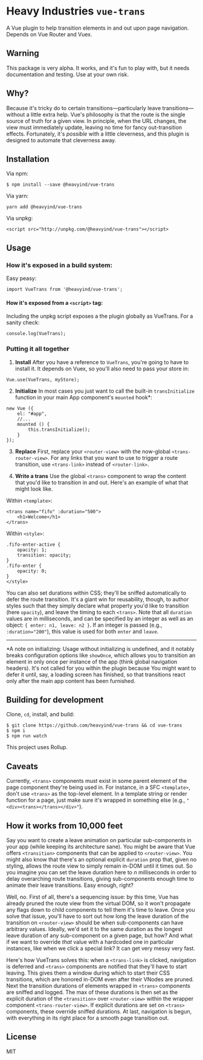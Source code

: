 # Heavy Industries `vue-trans`

A Vue plugin to help transition elements in and out upon page navigation. Depends on Vue Router and Vuex.

## Warning

This package is very alpha. It works, and it's fun to play with, but it needs documentation and testing. Use at your own risk.

## Why?

Because it's tricky do to certain transitions—particularly leave transitions—without a little extra help. Vue's philosophy is that the route is the single source of truth for a given view. In principle, when the URL changes, the view must immediately update, leaving no time for fancy out-transition effects. Fortunately, it's *possible* with a little cleverness, and this plugin is designed to automate that cleverness away.

## Installation

Via npm:

```
$ npm install --save @heavyind/vue-trans
```

Via yarn:

```
yarn add @heavyind/vue-trans
```

Via unpkg:

```
<script src="http://unpkg.com/@heavyind/vue-trans"></script>
```

## Usage

### How it's exposed in a build system:

Easy peasy:

```
import VueTrans from '@heavyind/vue-trans';
````

#### How it's exposed from a `<script>` tag:

Including the unpkg script exposes a the plugin globally as VueTrans. For a sanity check:

```
console.log(VueTrans);
```

### Putting it all together

1. **Install** After you have a reference to `VueTrans`, you're going to have to install it. It depends on Vuex, so you'll also need to pass your store in:

```
Vue.use(VueTrans, myStore);
```

2. **Initialize** In most cases you just want to call the built-in `transInitialize` function in your main App component's `mounted` hook*:
```
new Vue ({
    el: "#app",
    //...
    mounted () {
        this.transInitialize();
    }
});
```

3. **Replace** First, replace your `<router-view>` with the now-global `<trans-router-view>`. For any links that you want to use to trigger a route transition, use `<trans-link>` instead of `<router-link>`.

4. **Write a trans** Use the global `<trans>` component to wrap the content that you'd like to transition in and out. Here's an example of what that might look like.

Within `<template>`:
```
<trans name="fifo" :duration="500">
    <h1>Welcome</h1>
</trans>
```
Within `<style>`:
```
.fifo-enter-active {
    opacity: 1;
    transition: opacity;
}
.fifo-enter {
    opacity: 0;
}
</style>
```

You can also set durations within CSS; they'll be sniffed automatically to defer the route transition. It's a giant win for reusability, though, to author styles such that they simply declare what property you'd like to transition (here `opacity`), and leave the timing to each `<trans>`. Note that all `duration` values are in milliseconds, and can be specified by an integer as well as an object: `{ enter: n1, leave: n2 }`. If an integer is passed (e.g., `:duration="200"`), this value is used for both `enter` and `leave`.

---

*A note on initializing: Usage without initializing is undefined, and it notably breaks configuration options like `showOnce`, which allows you to transition an element in only once per instance of the app (think global navigation headers). It's not called for you within the plugin because You might want to defer it until, say, a loading screen has finished, so that transitions react only after the main app content has been furnished.

## Building for development

Clone, `cd`, install, and build:

```
$ git clone https://github.com/heavyind/vue-trans && cd vue-trans
$ npm i
$ npm run watch
```

This project uses Rollup.

## Caveats

Currently, `<trans>` components must exist in some parent element of the page component they're being used in. For instance, in a SFC `<template>`, don't use `<trans>` as the top-level element. In a template string or render function for a page, just make sure it's wrapped in something else (e.g., `"<div><trans></trans></div>"`).

## How it works from 10,000 feet

Say you want to create a leave animation on particular sub-components in your app (while keeping its architecture sane). You might be aware that Vue offers `<transition>` components that can be applied to `<router-view>`. You might also know that there's an optional explicit `duration` prop that, given no styling, allows the route view to simply remain in-DOM until it times out. So you imagine you can set the leave duration here to *n* milliseconds in order to delay overarching route transitions, giving sub-components enough time to animate their leave transitions. Easy enough, right?

Well, no. First of all, there's a sequencing issue: by this time, Vue has already pruned the route view from the virtual DOM, so it won't propagate any flags down to child components to tell them it's time to leave. Once you solve that issue, you'll have to sort out how long the leave duration of the transition on `<router-view>` should be when sub-components can have arbitrary values. Ideally, we'd set it to the same duration as the longest leave duration of any sub-component on a given page, but how? And what if we want to override *that* value with a hardcoded one in particular instances, like when we click a special link? It can get very messy very fast.

Here's how VueTrans solves this: when a `<trans-link>` is clicked, navigation is deferred and `<trans>` components are notified that they'll have to start leaving. This gives them a window during which to start their CSS transitions, which are honored in-DOM even after their VNodes are pruned. Next the transition durations of elements wrapped in `<trans>` components are sniffed and logged. The max of these durations is then set as the explicit duration of the `<transition>` over `<router-view>` within the wrapper component `<trans-router-view>`. If explicit durations are set on `<trans>` components, these override sniffed durations. At last, navigation is begun, with everything in its right place for a smooth page transition out. 


## License

MIT

